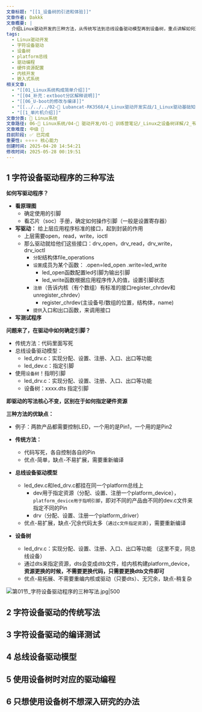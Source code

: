 ```yaml
---
文章标题: "[[1_设备树的引进和体验]]"
文章作者: Dakkk
文章概要: |
  介绍Linux驱动开发的三种方法，从传统写法到总线设备驱动模型再到设备树，重点讲解如何通过不同方式指定硬件资源，强调设备树的优势
tags:
  - Linux驱动开发
  - 字符设备驱动
  - 设备树
  - platform总线
  - 驱动编程
  - 硬件资源配置
  - 内核开发
  - 嵌入式系统
相关文章:
  - "[[01_Linux系统构成简单介绍]]"
  - "[[04_补充：extboot分区解释说明]]"
  - "[[06_U-boot的修改与编译]]"
  - "[[../../../02-💾 Lubancat-RK3568/4_Linux驱动开发实战/1_Linux驱动基础知识(重点)/1_驱动章节实验环境搭建]]"
  - "[[1_单片机介绍]]"
文章分类: 🐧 Linux系统
文章路径: 06-🐧 Linux系统/04-🔌 驱动开发/01-📝 训练营笔记/_Linux之设备树详解/2_韦东山课程/1_设备树的引进和体验.md
文章难度: 中级 🌳
目前阶段: ✅ 已完成
重要性: ⭐⭐⭐⭐ 核心能力
创建时间: 2025-04-20 14:54:21
修改时间: 2025-05-28 00:19:51
---
```


## 1 字符设备驱动程序的三种写法

**如何写驱动程序？**
- **看原理图**
	- 确定使用的引脚
	- 看芯片（soc）手册，确定如何操作引脚（一般是设置寄存器）
- **写驱动：** 给上层应用程序标准的接口，起到封装的作用
	- 上层需要open，read，write，ioctl
	- 那么驱动就给他们这些接口：drv_open，drv_read，drv_write，drv_ioctl
		- `分配`结构体file_operations
		- `设置`成员为某个函数： .open=led_open .write=led_write
			- led_open函数配置led引脚为输出引脚
			- led_write函数根据应用程序传入的值，设置引脚状态
		- `注册`（告诉内核（有个数组）有标准的接口register_chrdev和unregister_chrdev）
			- register_chrdev(主设备号/数组的位置，结构体，name)
		- `提供`入口和出口函数，来调用接口
- **写测试程序**

**问题来了，在驱动中如何确定引脚？**
- 传统方法：代码里面写死
- 总线设备驱动模型：
	- led_drv.c：实现分配、设置、注册、入口、出口等功能
	- led_dev.c：指定引脚
- 使用`设备树`！指明引脚
	- led_drv.c：实现分配、设置、注册、入口、出口等功能
	- 设备树：xxxx.dts 指定引脚

**即驱动的写法核心不变，区别在于如何指定硬件资源**

**三种方法的优缺点：**
- 例子：两款产品都需要控制LED，一个用的是Pin1，一个用的是Pin2

- **传统方法：**
	- 代码写死，各自控制各自的Pin
	- 优点-简单，缺点-不易扩展，需要重新编译

- **总线设备驱动模型**
	- led_dev.c和led_drv.c都挂在同一个platform总线上
		- dev用于指定资源（分配、设置、注册一个platform_device），`platform_device用于指明引脚`，即对不同的产品由不同的dev.c文件来指定不同的Pin
		- drv（分配、设置、注册一个platform_driver）
	- 优点-易扩展，缺点-冗余代码太多（`通过c文件指定资源`），需要重新编译

- **设备树**
	- led_drv.c：实现分配、设置、注册、入口、出口等功能 （这里不变，同总线设备）
	- 通过dts来指定资源，dts会变成dtb文件，给内核构建platform_device，**资源更换的时候，不需要更换代码，只需要更换dtb文件即可**
	- 优点-易拓展、不需要重编内核或驱动（只要dts）、无冗余，缺点-稍复杂

![第01节_字符设备驱动程序的三种写法.jpg|500](https://my-obsidian-image.oss-cn-guangzhou.aliyuncs.com/2025/05/ecedb27ba24667b7cdc5348f89348032.jpg)

## 2 字符设备驱动的传统写法

 
## 3 字符设备驱动的编译测试

## 4 总线设备驱动模型

## 5 使用设备树时对应的驱动编程

## 6 只想使用设备树不想深入研究的办法